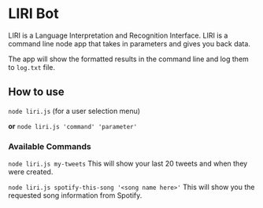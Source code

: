 # LIRI Bot

LIRI is a Language Interpretation and Recognition Interface. 
LIRI is a command line node app that takes in parameters and gives you back data.

The app will show the formatted results in the command line and log them to `log.txt` file.

## How to use
`node liri.js` (for a user selection menu)

**or** `node liri.js 'command' 'parameter'`

### Available Commands
`node liri.js my-tweets` This will show your last 20 tweets and when they were created.

`node liri.js spotify-this-song '<song name here>'` This will show you the requested song information from Spotify.
